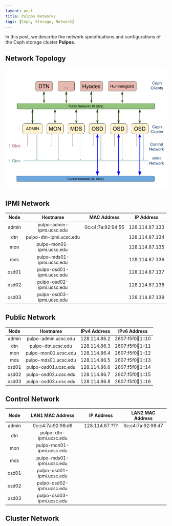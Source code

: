 ```yaml
---
layout: post
title: Pulpos Networks
tags: [Ceph, Storage, Network]
---
```


In this post, we describe the network specifications and configurations of the Ceph storage cluster **Pulpos**.<!-- more -->

## Network Topology
![Pulpos Network Topology](/images/pulpos_networks.png)

## IPMI Network

| Node  | Hostname                  | MAC Address       | IP Address     |
| :---: |:-------------------------:| :----------------:| :------------: |
| admin | pulpo-admin-ipmi.ucsc.edu | 0c:c4:7a:92:94:55 | 128.114.87.133 |
| dtn   | pulpo-dtn-ipmi.ucsc.edu   | | 128.114.87.134 |
| mon   | pulpo-mon01-ipmi.ucsc.edu | | 128.114.87.135 |
| mds   | pulpo-mds01-ipmi.ucsc.edu | | 128.114.87.136 |
| osd01 | pulpo-osd01-ipmi.ucsc.edu | | 128.114.87.137 |
| osd02 | pulpo-osd02-ipmi.ucsc.edu | | 128.114.87.138 |
| osd03 | pulpo-osd03-ipmi.ucsc.edu | | 128.114.87.139 |

## Public Network

| Node  | Hostname             | IPv4 Address | IPv6 Address        |
| :---: |:--------------------:| :----------: | :-----------------: |
| admin | pulpo-admin.ucsc.edu | 128.114.86.2 | 2607:f5f0:100:1::10 |
| dtn   | pulpo-dtn.ucsc.edu   | 128.114.86.3 | 2607:f5f0:100:1::11 |
| mon   | pulpo-mon01.ucsc.edu | 128.114.86.4 | 2607:f5f0:100:1::12 |
| mds   | pulpo-mds01.ucsc.edu | 128.114.86.5 | 2607:f5f0:100:1::13 |
| osd01 | pulpo-osd01.ucsc.edu | 128.114.86.6 | 2607:f5f0:100:1::14 |
| osd02 | pulpo-osd02.ucsc.edu | 128.114.86.7 | 2607:f5f0:100:1::15 |
| osd03 | pulpo-osd03.ucsc.edu | 128.114.86.8 | 2607:f5f0:100:1::16 |


## Control Network

| Node  | LAN1 MAC Address  | IP Address     | LAN2 MAC Address  |
| :---: |:-----------------:| :-------------:| :---------------: |
| admin | 0c:c4:7a:92:98:d6 | 128.114.87.??? | 0c:c4:7a:92:98:d7 |
| dtn   | pulpo-dtn-ipmi.ucsc.edu   | |
| mon   | pulpo-mon01-ipmi.ucsc.edu | |
| mds   | pulpo-mds01-ipmi.ucsc.edu |
| osd01 | pulpo-osd01-ipmi.ucsc.edu |
| osd02 | pulpo-osd02-ipmi.ucsc.edu |
| osd03 | pulpo-osd03-ipmi.ucsc.edu |

## Cluster Network
